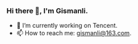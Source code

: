 ### Hi there 👋, I'm Gismanli.

- 🔭 I’m currently working on Tencent.
- 📫 How to reach me: gismanli@163.com.

<!--
**gismanli/gismanli** is a ✨ _special_ ✨ repository because its `README.md` (this file) appears on your GitHub profile.

Here are some ideas to get you started:

- 🔭 I’m currently working on ...
- 🌱 I’m currently learning ...
- 👯 I’m looking to collaborate on ...
- 🤔 I’m looking for help with ...
- 💬 Ask me about ...
- 📫 How to reach me: ...
- 😄 Pronouns: ...
- ⚡ Fun fact: ...
-->
